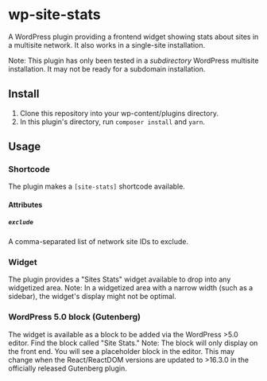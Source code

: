 # wp-site-stats

A WordPress plugin providing a frontend widget showing stats about sites in a multisite network. It also works in a single-site installation. 

Note: This plugin has only been tested in a *subdirectory* WordPress multisite installation. It may not be ready for a subdomain installation.

## Install

1. Clone this repository into your wp-content/plugins directory.
2. In this plugin's directory, run `composer install` and `yarn`.

## Usage

### Shortcode

The plugin makes a `[site-stats]` shortcode available.

#### Attributes

##### `exclude`

A comma-separated list of network site IDs to exclude.

### Widget

The plugin provides a "Sites Stats" widget available to drop into any widgetized area. Note: In a widgetized area with a narrow width (such as a sidebar), the widget's display might not be optimal.

### WordPress 5.0 block (Gutenberg)

The widget is available as a block to be added via the WordPress >5.0 editor. Find the block called "Site Stats." Note: The block will only display on the front end. You will see a placeholder block in the editor. This may change when the React/ReactDOM versions are updated to >16.3.0 in the officially released Gutenberg plugin.
